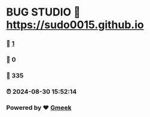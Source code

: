 # BUG STUDIO :link: https://sudo0015.github.io 
### :page_facing_up: [1](https://sudo0015.github.io/tag.html) 
### :speech_balloon: 0 
### :hibiscus: 335 
### :alarm_clock: 2024-08-30 15:52:14 
### Powered by :heart: [Gmeek](https://github.com/Meekdai/Gmeek)
